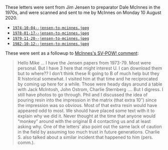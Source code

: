 These letters were sent from Jim Jensen to preparator Dale McInnes in
the 1970s, and were scanned and sent to me by McInnes on Monday 10
August 2020.

* [`1974-10-04--jensen-to-mcinnes.jpeg`](1974-10-04--jensen-to-mcinnes.jpeg)
* [`1978-01-17--jensen-to-mcinnes.jpeg`](1978-01-17--jensen-to-mcinnes.jpeg)
* [`1979-11-20--jensen-to-mcinnes.jpeg`](1979-11-20--jensen-to-mcinnes.jpeg)
* [`1982-10-12--jensen-to-mcinnes.jpeg`](1982-10-12--jensen-to-mcinnes.jpeg)

These were sent as a followup to [McInnes's SV-POW! comment](https://svpow.com/2020/08/04/john-conways-brontosmash/#comment-218297):

> Hello Mike … I have the Jensen papers from 1973-79. Most were personal. But I have 3 here that might interest U. I can download them but to where?? I don’t think these R going to B of much help but they R historical somewhat. I visited him at that time and he reciprocated by coming up here for a while. Those were heady days around a table with Jack McIntosh, John Ostrom, Charlie Sternberg …. But I digress. I still have photos to go through. Phil and I discussed the idea of pouring resin into the impression in the matrix (that extra 10″) since the impression was so obvious. Most of that extra resin would have appeared odd to most. We should have placed some text with it to explain why we did it. Never thought at the time that anyone would “monkey” around with the original B 4 contacting us and at least asking why. One of the letters’ also point out the same lack of caution in the field by assuming too much trust in future generations. Charlie S. also talked about a similar incident that happened to him (pers. comm.).

